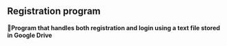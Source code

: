 Registration program
---
__📜Program that handles both registration and login using a text file stored in Google Drive__
